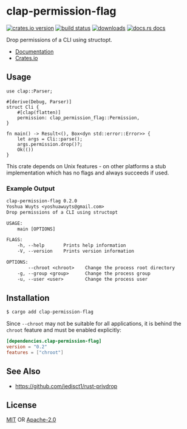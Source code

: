 # clap-permission-flag

[![crates.io version][1]][2] [![build status][3]][4]
[![downloads][5]][6] [![docs.rs docs][7]][8]

Drop permissions of a CLI using structopt.

- [Documentation][8]
- [Crates.io][2]

## Usage

```rust,no_run
use clap::Parser;

#[derive(Debug, Parser)]
struct Cli {
    #[clap(flatten)]
    permission: clap_permission_flag::Permission,
}

fn main() -> Result<(), Box<dyn std::error::Error>> {
    let args = Cli::parse();
    args.permission.drop()?;
    Ok(())
}
```

This crate depends on Unix features - on other platforms a stub implementation
which has no flags and always succeeds if used.

### Example Output

```txt
clap-permission-flag 0.2.0
Yoshua Wuyts <yoshuawuyts@gmail.com>
Drop permissions of a CLI using structopt

USAGE:
    main [OPTIONS]

FLAGS:
    -h, --help       Prints help information
    -V, --version    Prints version information

OPTIONS:
        --chroot <chroot>    Change the process root directory
    -g, --group <group>      Change the process group
    -u, --user <user>        Change the process user
```

## Installation

```sh
$ cargo add clap-permission-flag
```

Since `--chroot` may not be suitable for all applications, it is behind the
`chroot` feature and must be enabled explicitly:

```toml
[dependencies.clap-permission-flag]
version = "0.2"
features = ["chroot"]
```

## See Also

- https://github.com/jedisct1/rust-privdrop

## License

[MIT](./LICENSE-MIT) OR [Apache-2.0](./LICENSE-APACHE)

[1]: https://img.shields.io/crates/v/clap-permission-flag.svg?style=flat-square
[2]: https://crates.io/crates/clap-permission-flag
[3]: https://img.shields.io/travis/rust-clique/clap-permission-flag.svg?style=flat-square
[4]: https://travis-ci.org/rust-clique/clap-permission-flag
[5]: https://img.shields.io/crates/d/clap-permission-flag.svg?style=flat-square
[6]: https://crates.io/crates/clap-permission-flag
[7]: https://img.shields.io/badge/docs-latest-blue.svg?style=flat-square
[8]: https://docs.rs/clap-permission-flag
